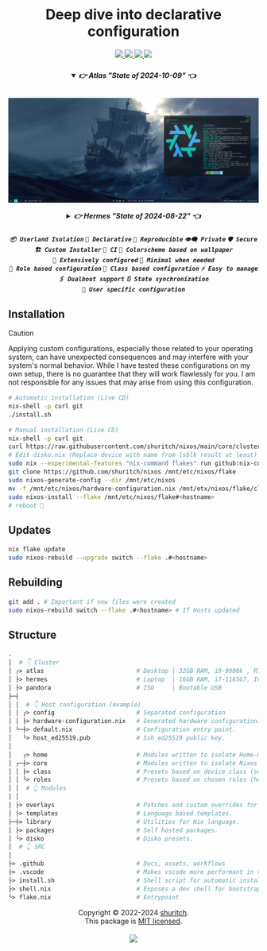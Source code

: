 <h1 align="center">Deep dive into declarative configuration</h1>

<h5 align="center">
  <a href="https://github.com/shuritch/nixos/issues">
    <img src="https://img.shields.io/github/issues/shuritch/nixos?color=dd5c89&labelColor=282828&style=for-the-badge&logo=sparkfun&logoColor=dd5c89">
  </a>
  <a href="https://github.com/shuritch/nixos/stargazers">
    <img src="https://img.shields.io/github/repo-size/shuritch/nixos?color=9c76ef&labelColor=282828&style=for-the-badge&logo=github&logoColor=9c76ef">
  </a>
  <a href="https://github.com/shuritch/nixos">
    <img src="https://img.shields.io/badge/NixOS-unstable-blue.svg?style=for-the-badge&labelColor=282828&logo=NixOS&logoColor=2ba1f6&color=2ba1f6">
  </a>
  <a href="https://github.com/shuritch/nixos/blob/main/.github/LICENCE">
    <img src="https://img.shields.io/static/v1.svg?style=for-the-badge&label=License&message=MIT&colorA=282828&colorB=00b557&logo=unlicense&logoColor=00b557&"/>
  </a>
</h5>

<h5 align="center">

<details open="true">
  <summary><b>👉 Atlas</b> <i>"</i>State of 2024-10-09<i>"</i> 👈</summary><br/>

![Atlas](./assets/2024-10-09-atlas.png "State of 2024-10-09")

</details>

<details >
  <summary><b>👉 Hermes</b> <i>"</i>State of 2024-08-22<i>"</i> 👈</summary><br/>

![Hermes](./assets/2024-08-22-hermes.jpg "State of 2024-08-22")

</details>

</h5>

<h5 align="center">

<code>📦&nbsp;Userland&nbsp;Isolation</code>
<code>🍙&nbsp;Declarative</code>
<code>🌱&nbsp;Reproducible</code>
<code>👁️‍🗨️&nbsp;Private</code>
<code>🛡️&nbsp;Secure</code>
<code>🏗️&nbsp;Custom&nbsp;Installer</code>
<code>🧪&nbsp;CI</code>
<code>🎨&nbsp;Colorscheme&nbsp;based&nbsp;on&nbsp;wallpaper</code>
<code>🔧&nbsp;Extensively&nbsp;configured</code>
<code>🐧&nbsp;Minimal&nbsp;when&nbsp;needed</code>
<code>🧳&nbsp;Role&nbsp;based&nbsp;configuration</code>
<code>🚀&nbsp;Class&nbsp;based&nbsp;configuration</code>
<code>⚡&nbsp;Easy&nbsp;to&nbsp;manage</code>
<code>🖇️&nbsp;Dualboot&nbsp;support</code>
<code>🔃&nbsp;State&nbsp;synchronization</code>
<code>🗿&nbsp;User&nbsp;specific&nbsp;configuration</code>

</h5>

## Installation

> [!CAUTION]
>
> Applying custom configurations, especially those related to your operating system, can have unexpected consequences and may interfere with your system's normal behavior. While I have tested these configurations on my own setup, there is no guarantee that they will work flawlessly for you. I am not responsible for any issues that may arise from using this configuration.

```bash
# Automatic installation (Live CD)
nix-shell -p curl git
./install.sh
```

```bash
# Manual installation (Live CD)
nix-shell -p curl git
curl https://raw.githubusercontent.com/shuritch/nixos/main/core/cluster/<hostname>/disko.nix > /mnt/config/disko.nix
# Edit disko.nix (Replace device with name from lsblk result at least)
sudo nix --experimental-features "nix-command flakes" run github:nix-community/disko -- --mode disko /mnt/config/disko.nix
git clone https://github.com/shuritch/nixos /mnt/etc/nixos/flake
sudo nixos-generate-config --dir /mnt/etc/nixos
mv -f /mnt/etc/nixos/hardware-configuration.nix /mnt/etx/nixos/flake/cluster/<hostname>
sudo nixos-install --flake /mnt/etc/nixos/flake#<hostname>
# reboot 🚀
```

## Updates

```bash
nix flake update
sudo nixos-rebuild --upgrade switch --flake .#<hostname>
```

## Rebuilding

```bash
git add . # Important if new files were created
sudo nixos-rebuild switch --flake .#<hostname> # If Hosts updated
```

## Structure

```graphql
.
│  # 👇 Cluster
│ ╭> atlas                          # Desktop │ 32GB RAM, i9-9900k , RTX 2080S & UHD630 │ Hyprland
│ ├> hermes                         # Laptop  │ 16GB RAM, i7-1165G7, Iris XE G7         │ Hyprland
│ ├> pandora                        # ISO     │ Bootable USB                            │ TTY
├─┤
│ │  # 👇 Host configuration (example)
│ │ ╭> config                       # Separated configuration
│ │ ├> hardware-configuration.nix   # Generated hardware configuration.
│ └─┼> default.nix                  # Configuration entry point.
│   ╰> host_ed25519.pub             # Ssh ed25519 public key.
│
│   ╭> home                         # Modules written to isolate Home-manager configuration.
│ ┌─┼> core                         # Modules written to isolate Nixos configuration.
│ │ ├> class                        # Presets based on device class (server, desktop, etc).
│ │ ╰> roles                        # Presets based on chosen roles (headless, dev-kit, etc).
│ │  # 👆 Modules
│ │
│ ├> overlays                       # Patches and custom overrides for some packages.
│ ├> templates                      # Language based templates.
├─┼> library                        # Utilities for Nix language.
│ ├> packages                       # Self hosted packages.
│ ╰> disko                          # Disko presets.
│  # 👆 SRC
│
├> .github                          # Docs, assets, workflows
├> .vscode                          # Makes vscode more performant in this directory.
├> install.sh                       # Shell script for automatic installation.
├> shell.nix                        # Exposes a dev shell for bootstrapping.
╰> flake.nix                        # Entrypoint
```

<p align="center">
Copyright © 2022-2024 <a href="https://github.com/shuritch">shuritch</a>.<br/>
This package is <a href="./LICENSE">MIT licensed</a>.<br/>
</p>

<h5 align="center">
<img href="https://builtwithnix.org" src="https://builtwithnix.org/badge.svg"/>
</h5>
